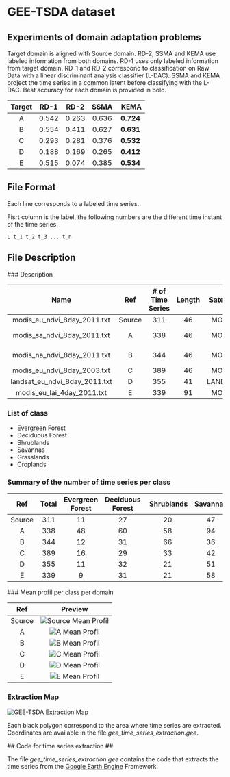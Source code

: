 # GEE-TSDA dataset

## Experiments of domain adaptation problems ##

Target domain is aligned with Source domain.
RD-2, SSMA and KEMA use labeled information from both domains.
RD-1 uses only labeled information from target domain.
RD-1 and RD-2 correspond to classification on Raw Data with a linear discriminant analysis classifier (L-DAC).
SSMA and KEMA project the time series in a common latent before classifying with the L-DAC.
Best accuracy for each domain is provided in bold.

| Target | RD-1 | RD-2 | SSMA | KEMA |
| :----: | :----: | :----: | :----: | :----: |
| A | 0.542 | 0.263 | 0.636 | **0.724** |
| B | 0.554 | 0.411 | 0.627 | **0.631** |
| C | 0.293 | 0.281 | 0.376 | **0.532** |
| D | 0.188 | 0.169 | 0.265 | **0.412** |
| E | 0.515 | 0.074 | 0.385 | **0.534** |

## File Format ##

Each line corresponds to a labeled time series.

Fisrt column is the label, the following numbers are the different time instant of the time series.

`L t_1 t_2 t_3 ... t_n`

## File Description ##

### Description

| Name | Ref | \# of Time Series | Length | Satellite | Temporal Resolution | Geographical Area | Year | Vegetation Index | ImageCollection ID |
| :----: | :----: | :----: | :----: | :----: | :----: | :----: | :----: | :----: | :----: |
| modis_eu_ndvi_8day_2011.txt | Source | 311 | 46 | MODIS | 8 days | Europe | 2011 | NDVI | `MODIS/MCD43A4_NDVI` |
| modis_sa_ndvi_8day_2011.txt | A |  338 | 46 | MODIS | 8 days | South America | 2011 | NDVI | `MODIS/MCD43A4_NDVI` |
| modis_na_ndvi_8day_2011.txt | B | 344 | 46 | MODIS | 8 days | North America | 2011 | NDVI | `MODIS/MCD43A4_NDVI` |
| modis_eu_ndvi_8day_2003.txt | C | 389 | 46 | MODIS | 8 days | Europe | 2003 | NDVI | `MODIS/MCD43A4_NDVI` |
| landsat_eu_ndvi_8day_2011.txt | D | 355 | 41 | LANDSAT | 8 days | Europe | 2011 | NDVI | `LANDSAT/LT5_L1T_8DAY_NDVI` |
| modis_eu_lai_4day_2011.txt | E | 339 | 91 | MODIS | 4 days | Europe | 2011 | LAI | `MODIS/006/MCD15A3H` |

### List of class

* Evergreen Forest
* Deciduous Forest
* Shrublands
* Savannas
* Grasslands
* Croplands

### Summary of the number of time series per class

| Ref | Total | Evergreen Forest | Deciduous Forest | Shrublands | Savannas | Grasslands | Croplands |
| :----: | :----: | :----: | :----: | :----: | :----: | :----: | :----: |
| Source | 311 | 11 | 27 | 20 | 47 | 14 | 192 |
| A |  338 | 48 | 60 | 58 | 94 | 46 | 32 |
| B | 344 | 12 | 31 | 66 | 36 | 121 | 78 |
| C | 389 | 16 | 29 | 33 | 42 | 27 | 242 |
| D | 355 | 11 | 32 | 21 | 51 | 14 | 226 |
| E | 339 | 9  | 31 | 21 | 58 | 19 | 201 |

### Mean profil per class per domain

| Ref | Preview |
| :----: | :----: |
| Source | ![Source Mean Profil](https://github.com/a-bailly/time_series_data/blob/master/gee_tsda/img/Source_profil.png) |
| A | ![A Mean Profil](https://github.com/a-bailly/time_series_data/blob/master/gee_tsda/img/A_profil.png) |
| B | ![B Mean Profil](https://github.com/a-bailly/time_series_data/blob/master/gee_tsda/img/B_profil.png) |
| C | ![C Mean Profil](https://github.com/a-bailly/time_series_data/blob/master/gee_tsda/img/C_profil.png) |
| D | ![D Mean Profil](https://github.com/a-bailly/time_series_data/blob/master/gee_tsda/img/D_profil.png) |
| E | ![E Mean Profil](https://github.com/a-bailly/time_series_data/blob/master/gee_tsda/img/E_profil.png) |

### Extraction Map

![GEE-TSDA Extraction Map](https://github.com/a-bailly/time_series_data/blob/master/gee_tsda/img/gee_extraction_map.png)

Each black polygon correspond to the area where time series are extracted.
Coordinates are available in the file *gee_time_series_extraction.gee*.

## Code for time series extraction ##

The file *gee_time_series_extraction.gee* contains the code that extracts the time series from the [Google Earth Engine](https://code.earthengine.google.com/) Framework.

